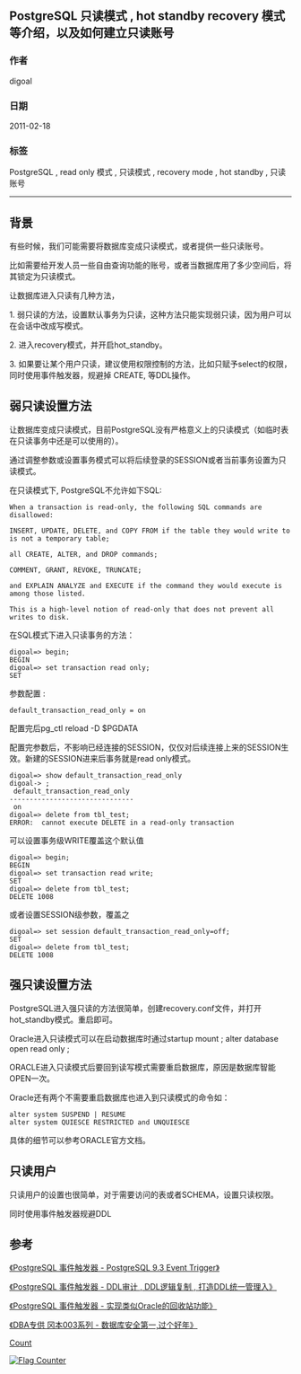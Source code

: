 ## PostgreSQL 只读模式 , hot standby recovery 模式等介绍，以及如何建立只读账号                 
                                                                              
### 作者                                                                             
digoal                                                                              
                                                                              
### 日期                                                                             
2011-02-18                                                                                  
                                                                              
### 标签                                                                            
PostgreSQL , read only 模式 , 只读模式 , recovery mode , hot standby , 只读账号       
                                                                              
----                                                                            
                                         
## 背景    
有些时候，我们可能需要将数据库变成只读模式，或者提供一些只读账号。    
  
比如需要给开发人员一些自由查询功能的账号，或者当数据库用了多少空间后，将其锁定为只读模式。  
  
让数据库进入只读有几种方法，  
  
1\. 弱只读的方法，设置默认事务为只读，这种方法只能实现弱只读，因为用户可以在会话中改成写模式。  
  
2\. 进入recovery模式，并开启hot_standby。  
  
3\. 如果要让某个用户只读，建议使用权限控制的方法，比如只赋予select的权限，同时使用事件触发器，规避掉 CREATE, 等DDL操作。    
  
## 弱只读设置方法  
让数据库变成只读模式，目前PostgreSQL没有严格意义上的只读模式（如临时表在只读事务中还是可以使用的）。   
  
通过调整参数或设置事务模式可以将后续登录的SESSION或者当前事务设置为只读模式。  
  
在只读模式下, PostgreSQL不允许如下SQL:    
  
```  
When a transaction is read-only, the following SQL commands are disallowed:   
  
INSERT, UPDATE, DELETE, and COPY FROM if the table they would write to is not a temporary table;   
  
all CREATE, ALTER, and DROP commands;   
  
COMMENT, GRANT, REVOKE, TRUNCATE;   
  
and EXPLAIN ANALYZE and EXECUTE if the command they would execute is among those listed.   
  
This is a high-level notion of read-only that does not prevent all writes to disk.   
```  
  
在SQL模式下进入只读事务的方法：  
  
```  
digoal=> begin;  
BEGIN  
digoal=> set transaction read only;  
SET  
```  
  
参数配置 :   
  
```  
default_transaction_read_only = on  
```  
  
配置完后pg_ctl reload -D $PGDATA  
  
配置完参数后，不影响已经连接的SESSION，仅仅对后续连接上来的SESSION生效。新建的SESSION进来后事务就是read only模式。  
  
```  
digoal=> show default_transaction_read_only  
digoal-> ;  
 default_transaction_read_only   
-------------------------------  
 on  
digoal=> delete from tbl_test;  
ERROR:  cannot execute DELETE in a read-only transaction  
```  
  
可以设置事务级WRITE覆盖这个默认值  
  
```  
digoal=> begin;  
BEGIN  
digoal=> set transaction read write;  
SET  
digoal=> delete from tbl_test;  
DELETE 1008  
```  
  
或者设置SESSION级参数，覆盖之  
  
```  
digoal=> set session default_transaction_read_only=off;  
SET  
digoal=> delete from tbl_test;  
DELETE 1008  
```  
  
## 强只读设置方法  
PostgreSQL进入强只读的方法很简单，创建recovery.conf文件，并打开hot_standby模式。重启即可。  
  
Oracle进入只读模式可以在启动数据库时通过startup mount ; alter database open read only ;   
  
ORACLE进入只读模式后要回到读写模式需要重启数据库，原因是数据库智能OPEN一次。  
  
Oracle还有两个不需要重启数据库也进入到只读模式的命令如：  
  
```  
alter system SUSPEND | RESUME  
alter system QUIESCE RESTRICTED and UNQUIESCE  
```  
  
具体的细节可以参考ORACLE官方文档。  
  
## 只读用户  
只读用户的设置也很简单，对于需要访问的表或者SCHEMA，设置只读权限。  
  
同时使用事件触发器规避DDL  
  
## 参考  
  
[《PostgreSQL 事件触发器 - PostgreSQL 9.3 Event Trigger》](../201303/20130313_01.md)  
  
[《PostgreSQL 事件触发器 - DDL审计 , DDL逻辑复制 , 打造DDL统一管理入》](../201412/20141211_01.md)  
  
[《PostgreSQL 事件触发器 - 实现类似Oracle的回收站功能》](../201504/20150429_01.md)    
  
[《DBA专供 冈本003系列 - 数据库安全第一,过个好年》](../201612/20161224_01.md)    
  
      
[Count](http://info.flagcounter.com/h9V1)                                                                          
                                     
                             
  
<a rel="nofollow" href="http://info.flagcounter.com/h9V1"  ><img src="http://s03.flagcounter.com/count/h9V1/bg_FFFFFF/txt_000000/border_CCCCCC/columns_2/maxflags_12/viewers_0/labels_0/pageviews_0/flags_0/"  alt="Flag Counter"  border="0"  ></a>  
  

